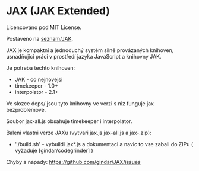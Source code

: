 JAX (JAK Extended)
===

Licencováno pod MIT License.

Postaveno na [seznam/JAK](https://github.com/seznam/JAK).

JAX je kompaktní a jednoduchý systém silně provázaných knihoven, usnadňující práci v prostředí jazyka JavaScript a knihovny JAK.


Je potreba techto knihoven: 
 - JAK - co nejnovejsi
 - timekeeper - 1.0+
 - interpolator - 2.1+


Ve slozce deps/ jsou tyto knihovny ve verzi s niz funguje jax bezproblemove.

Soubor jax-all.js obsahuje timekeeper i interpolator.

Baleni vlastni verze JAXu (vytvari jax.js jax-all.js a jax-<verze>.zip):
 - './build.sh' - vybuildi jax*.js a dokumentaci a navic to vse zabali do ZIPu ( vyžaduje [gindar/codegrinder] )
  
Chyby a napady: https://github.com/gindar/JAX/issues

